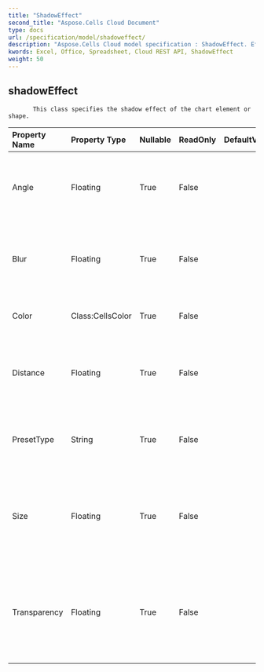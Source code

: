 ```yaml
---
title: "ShadowEffect"
second_title: "Aspose.Cells Cloud Document"
type: docs
url: /specification/model/shadoweffect/
description: "Aspose.Cells Cloud model specification : ShadowEffect. Effortlessly handle Excel and other spreadsheet documents with features like opening, generating, editing, splitting, merging, comparing, and converting."
kwords: Excel, Office, Spreadsheet, Cloud REST API, ShadowEffect
weight: 50
---
```


## **shadowEffect**

           This class specifies the shadow effect of the chart element or shape.            

| Property Name | Property Type | Nullable |  ReadOnly | DefaultValue | Description | 
| :- | :- | :- |:- |  :- | :- |
| Angle | Floating | True |  False |  | Gets and sets the lighting angle. Range from 0 to 359.9 degrees.  |  
| Blur | Floating | True |  False |  | Gets and sets the blur of the shadow. Range from 0 to 100 points.  |  
| Color | Class:CellsColor | True |  False |  | Gets and sets the color of the shadow.  |  
| Distance | Floating | True |  False |  | Gets and sets the distance of the shadow. Range from 0 to 200 points.  |  
| PresetType | String | True |  False |  | Gets and sets the preset shadow type of the shadow.  |  
| Size | Floating | True |  False |  | Gets and sets the size of the shadow. Range from 0 to 2.0.             Meaningless in inner shadow.  |  
| Transparency | Floating | True |  False |  | Gets and sets the degree of transparency of the shadow. Range from 0.0 (opaque) to 1.0 (clear).  |  

